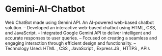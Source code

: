# Gemini-AI-Chatbot
Web ChatBot made using Gemini API.
An AI-powered web-based chatbot solution. 
– Developed an interactive web-based chatbot using HTML, CSS, and JavaScript. 
– Integrated Google Gemini API to deliver intelligent and accurate responses to user queries. 
– Focused on creating a seamless and engaging interaction through efficient design and functionality. 
– Technology Used: HTML , CSS , JavaScript , Express.JS , HTTPS , APIs
